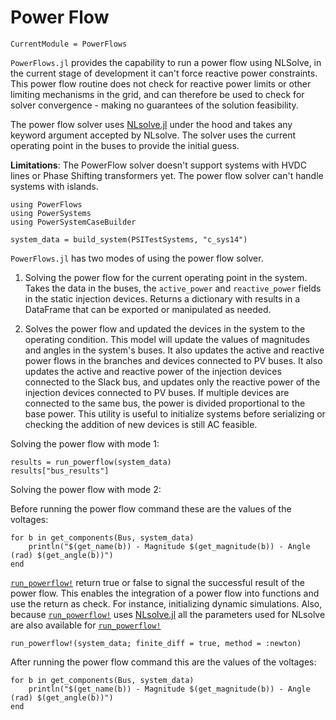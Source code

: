 # Power Flow

```@meta
CurrentModule = PowerFlows
```

`PowerFlows.jl` provides the capability to run a power flow using NLSolve, in the current
stage of development it can't force reactive power constraints. This power flow routine
does not check for reactive power limits or other limiting mechanisms in the grid, and can
therefore be used to check for solver convergence - making no guarantees
of the solution feasibility.

The power flow solver uses [NLsolve.jl](https://github.com/JuliaNLSolvers/NLsolve.jl) under
the hood and takes any keyword argument accepted by NLsolve. The solver uses the current
operating point in the buses to provide the initial guess.

**Limitations**: The PowerFlow solver doesn't support systems with HVDC lines or
Phase Shifting transformers yet. The power flow solver can't handle systems with islands.

````@example generated_power_flow
using PowerFlows
using PowerSystems
using PowerSystemCaseBuilder

system_data = build_system(PSITestSystems, "c_sys14")
````

`PowerFlows.jl` has two modes of using the power flow solver.

1. Solving the power flow for the current operating point in the system.
   Takes the data in the buses, the `active_power` and `reactive_power` fields
   in the static injection devices. Returns a dictionary with results in a DataFrame that
   can be exported or manipulated as needed.

2. Solves the power flow and updated the devices in the system to the operating condition.
   This model will update the values of magnitudes and angles in the system's buses. It
   also updates the active and reactive power flows in the branches and devices connected
   to PV buses. It also updates the active and reactive power of the injection devices
   connected to the Slack bus, and updates only the reactive power of the injection devices
   connected to PV buses. If multiple devices are connected to the same bus, the power is
   divided proportional to the base power.
   This utility is useful to initialize systems before serializing or checking the
   addition of new devices is still AC feasible.

Solving the power  flow with mode 1:

````@example generated_power_flow
results = run_powerflow(system_data)
results["bus_results"]
````

Solving the power  flow with mode 2:

Before running the power flow command these are the values of the
voltages:

````@example generated_power_flow
for b in get_components(Bus, system_data)
    println("$(get_name(b)) - Magnitude $(get_magnitude(b)) - Angle (rad) $(get_angle(b))")
end
````

[`run_powerflow!`](@ref) return true or false to signal the successful result of the power
flow. This enables the integration of a power flow into functions and use the return as check.
For instance, initializing dynamic simulations. Also, because [`run_powerflow!`](@ref) uses
[NLsolve.jl](https://github.com/JuliaNLSolvers/NLsolve.jl) all the parameters used for NLsolve
are also available for [`run_powerflow!`](@ref)

````@example generated_power_flow
run_powerflow!(system_data; finite_diff = true, method = :newton)
````

After running the power flow command this are the values of the
voltages:

````@example generated_power_flow
for b in get_components(Bus, system_data)
    println("$(get_name(b)) - Magnitude $(get_magnitude(b)) - Angle (rad) $(get_angle(b))")
end
````
